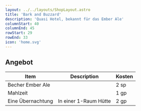 ```yaml
---
layout: ../../layouts/ShopLayout.astro
title: 'Bark and Buzzard'
description: 'Quasi Hotel, bekannt für das Ember Ale'
columnStart: 40
columnEnd: 45
rowStart: 29
rowEnd: 33
icon: 'home.svg'
---
```


## Angebot
| Item              | Description           | Kosten |
|-------------------|-----------------------|--------|
| Becher Ember Ale  |                       | 2 sp   |
| Mahlzeit          |                       | 1 gp   |
| Eine Übernachtung | In einer 1-Raum Hütte | 2 gp   |
